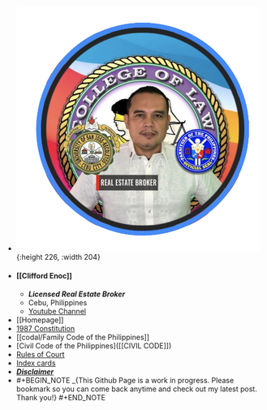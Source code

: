 - ![paksiteer-clifford-enoc.png](../assets/paksiteer-clifford-enoc_1666949696061_0.png){:height 226, :width 204}
- #### **[[Clifford Enoc]]**
	- ***Licensed Real Estate Broker***
	- Cebu, Philippines
	- [Youtube Channel](https://www.youtube.com/cliffordenoc)
- [[Homepage]]
- [1987 Constitution]([[CONSTI_1987_Annotated]])
- [[codal/Family Code of the Philippines]]
- [Civil Code of the Philippines]([[CIVIL CODE]])
- [Rules of Court]([[ROC_Annotated]])
- [Index cards]([[Index_Cards]])
- [***Disclaimer***](((635b3d4a-3926-469b-8dd5-980f6f7c1721)))
- #+BEGIN_NOTE
  _{This Github Page is a work in progress. Please bookmark so you can come back anytime and check out my latest post. Thank you!}
  #+END_NOTE